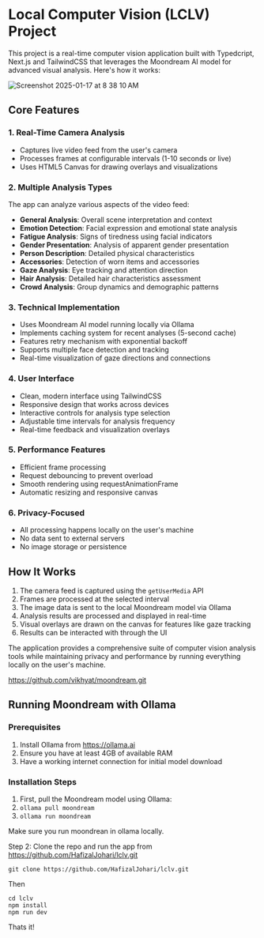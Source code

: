 # Local Computer Vision (LCLV) Project

This project is a real-time computer vision application built with Typedcript, Next.js and TailwindCSS that leverages the Moondream AI model for advanced visual analysis. Here's how it works:


![Screenshot 2025-01-17 at 8 38 10 AM](https://github.com/user-attachments/assets/193ff854-8130-4ff2-8751-96447c1b1fe3)


## Core Features

### 1. Real-Time Camera Analysis
- Captures live video feed from the user's camera
- Processes frames at configurable intervals (1-10 seconds or live)
- Uses HTML5 Canvas for drawing overlays and visualizations

### 2. Multiple Analysis Types
The app can analyze various aspects of the video feed:

- **General Analysis**: Overall scene interpretation and context
- **Emotion Detection**: Facial expression and emotional state analysis
- **Fatigue Analysis**: Signs of tiredness using facial indicators
- **Gender Presentation**: Analysis of apparent gender presentation
- **Person Description**: Detailed physical characteristics
- **Accessories**: Detection of worn items and accessories
- **Gaze Analysis**: Eye tracking and attention direction
- **Hair Analysis**: Detailed hair characteristics assessment
- **Crowd Analysis**: Group dynamics and demographic patterns

### 3. Technical Implementation
- Uses Moondream AI model running locally via Ollama
- Implements caching system for recent analyses (5-second cache)
- Features retry mechanism with exponential backoff
- Supports multiple face detection and tracking
- Real-time visualization of gaze directions and connections

### 4. User Interface
- Clean, modern interface using TailwindCSS
- Responsive design that works across devices
- Interactive controls for analysis type selection
- Adjustable time intervals for analysis frequency
- Real-time feedback and visualization overlays

### 5. Performance Features
- Efficient frame processing
- Request debouncing to prevent overload
- Smooth rendering using requestAnimationFrame
- Automatic resizing and responsive canvas

### 6. Privacy-Focused
- All processing happens locally on the user's machine
- No data sent to external servers
- No image storage or persistence

## How It Works

1. The camera feed is captured using the `getUserMedia` API
2. Frames are processed at the selected interval
3. The image data is sent to the local Moondream model via Ollama
4. Analysis results are processed and displayed in real-time
5. Visual overlays are drawn on the canvas for features like gaze tracking
6. Results can be interacted with through the UI

The application provides a comprehensive suite of computer vision analysis tools while maintaining privacy and performance by running everything locally on the user's machine.

https://github.com/vikhyat/moondream.git
## Running Moondream with Ollama

### Prerequisites
1. Install Ollama from https://ollama.ai
2. Ensure you have at least 4GB of available RAM
3. Have a working internet connection for initial model download

### Installation Steps

1. First, pull the Moondream model using Ollama:
2. `ollama pull moondream`
3. `ollama run moondream`

Make sure you run moondrean in ollama locally.



Step 2:
Clone the repo and run the app from https://github.com/HafizalJohari/lclv.git

```
git clone https://github.com/HafizalJohari/lclv.git
```
Then
```
cd lclv
npm install
npm run dev
```

Thats it!
